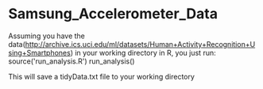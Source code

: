 Samsung_Accelerometer_Data
==========================
Assuming you have the data(http://archive.ics.uci.edu/ml/datasets/Human+Activity+Recognition+Using+Smartphones) in your working directory in R, you just run:
  source('run_analysis.R')
  run_analysis()

This will save a tidyData.txt file to your working directory
